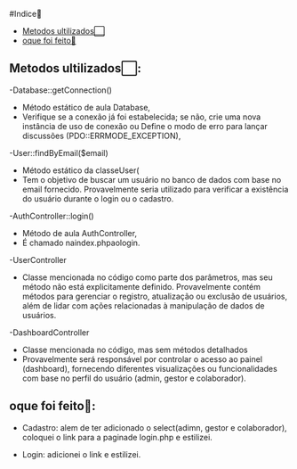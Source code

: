 #Indice📂
* [Metodos ultilizados⬜]()<br>
* [oque foi feito🔨]()<br>

## Metodos ultilizados⬜:

-Database::getConnection()

* Método estático de aula Database,
* Verifique se a conexão já foi estabelecida; se não, crie uma nova instância de uso de conexão ou
Define o modo de erro para lançar discussões (PDO::ERRMODE_EXCEPTION),

-User::findByEmail($email)

* Método estático da classeUser(
* Tem o objetivo de buscar um usuário no banco de dados com base no email fornecido. Provavelmente seria utilizado para verificar a existência do usuário durante o login ou o cadastro.

-AuthController::login()

* Método de aula AuthController,
* É chamado naindex.phpaologin.

-UserController

* Classe mencionada no código como parte dos parâmetros, mas seu método não está explicitamente definido.
Provavelmente contém métodos para gerenciar o registro, atualização ou exclusão de usuários, além de lidar com ações    relacionadas à manipulação de dados de usuários.

-DashboardController

* Classe mencionada no código, mas sem métodos detalhados
* Provavelmente será responsável por controlar o acesso ao painel (dashboard), fornecendo diferentes visualizações ou funcionalidades com base no perfil do usuário (admin, gestor e colaborador).

## oque foi feito🔨:

* Cadastro:
alem de ter adicionado o select(adimn, gestor e colaborador), coloquei o link para a paginade login.php e estilizei.

* Login:
adicionei o link e estilizei.